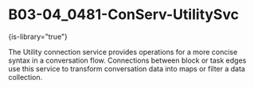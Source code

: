 # B03-04_0481-ConServ-UtilitySvc

{is-library="true"}

<snippet id="B03-04_0481-ConServ-UtilitySvc_snippet">



The Utility connection service provides operations for a more concise syntax in a conversation flow. Connections between block or task edges use this service to transform conversation data into maps or filter a data collection.


</snippet>